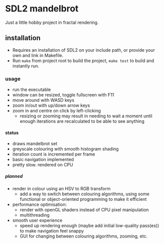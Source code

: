 # SDL2 mandelbrot
Just a little hobby project in fractal rendering.

## installation
- Requires an installation of SDL2 on your include path, or provide your own and link in Makefile.
- Run ```make``` from project root to build the project, ```make test``` to build and instantly run.

### usage
- run the executable
- window can be resized, toggle fullscreen with F11
- move around with WASD keys
- zoom in/out with up/down arrow keys
- zoom in and centre on click by left-clicking
    - resizing or zooming may result in needing to wait a moment until enough iterations are recalculated to be able to see anything

#### status
- draws mandelbrot set
- greyscale colouring with smooth histogram shading
- iteration count is incremented per frame
- basic navigation implemented
- pretty slow. rendered on CPU

##### planned
- render in colour using an HSV to RGB transform
    - add a way to switch between colouring algorithms, using some functional or object-oriented programming to make it efficient
- performance optimisation:
    - render with openGL shaders instead of CPU pixel manipulation
    - multithreading
- smooth user experience
    - speed up rendering enough (maybe add initial low-quality pass(es)) to make navigation feel snappy
    - GUI for changing between colouring algorithms, zooming, etc.
